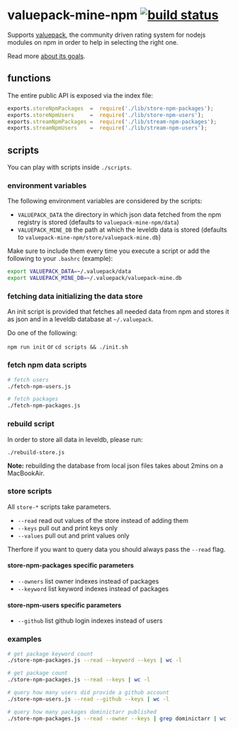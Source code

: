 # valuepack-mine-npm [![build status](https://secure.travis-ci.org/thlorenz/valuepack-mine-npm.png)](http://travis-ci.org/thlorenz/valuepack-mine-npm)

Supports [valuepack](https://github.com/thlorenz/valuepack), the community driven rating system for nodejs modules on
npm in order to help in selecting the right one.

Read more [about its goals](https://github.com/thlorenz/valuepack/blob/master/goals.md).

## functions

The entire public API is exposed via the index file:

```js
exports.storeNpmPackages  =  require('./lib/store-npm-packages');
exports.storeNpmUsers     =  require('./lib/store-npm-users');
exports.streamNpmPackages =  require('./lib/stream-npm-packages');
exports.streamNpmUsers    =  require('./lib/stream-npm-users');
```

## scripts

You can play with scripts inside `./scripts`.

### environment variables

The following environment variables are considered by the scripts:

- `VALUEPACK_DATA` the directory in which json data fetched from the npm registry is stored (defaults to
  `valuepack-mine-npm/data`)
- `VALUEPACK_MINE_DB` the path at which the leveldb data is stored (defaults to `valuepack-mine-npm/store/valuepack-mine.db`)

Make sure to include them every time you execute a script or add the following to your `.bashrc` (example):

```sh
export VALUEPACK_DATA=~/.valuepack/data
export VALUEPACK_MINE_DB=~/.valuepack/valuepack-mine.db
```
### fetching data initializing the data store

An init script is provided that fetches all needed data from npm and stores it as json and in a leveldb database at
`~/.valuepack`.

Do one of the following:

`npm run init`
or
`cd scripts && ./init.sh`

### fetch npm data scripts

```sh
# fetch users
./fetch-npm-users.js

# fetch packages
./fetch-npm-packages.js
```

### rebuild script

In order to store all data in leveldb, please run:

    ./rebuild-store.js

**Note:** rebuilding the database from local json files takes about 2mins on a MacBookAir.

### store scripts

All `store-*` scripts take parameters. 

- `--read` read out values of the store instead of adding them
- `--keys` pull out and print keys only
- `--values` pull out and print values only

Therfore if you want to query data you should always pass the `--read` flag.

#### store-npm-packages specific parameters

- `--owners` list owner indexes instead of packages
- `--keyword` list keyword indexes instead of packages

#### store-npm-users specific parameters

- `--github` list github login indexes instead of users

### examples

```sh
# get package keyword count
./store-npm-packages.js --read --keyword --keys | wc -l

# get package count
./store-npm-packages.js --read --keys | wc -l

# query how many users did provide a github account
./store-npm-users.js --read --github --keys | wc -l

# query how many packages dominictarr published
./store-npm-packages.js --read --owner --keys | grep dominictarr | wc -l
```
